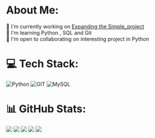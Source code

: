 #  About Me:
   🚀  I'm currently working on [Expanding the Simple\_project](http://https://github.com/sqbpy/Simple_Project)<br>  🧠  I'm learning Python , SQL and Git<br>  🤝  I'm open to collaborating on interesting project in Python

# 💻 Tech Stack:
![Python](https://img.shields.io/badge/python-3670A0?style=for-the-badge&logo=python&logoColor=ffdd54) ![GIT](https://img.shields.io/badge/Git-fc6d26?style=for-the-badge&logo=git&logoColor=white) ![MySQL](https://img.shields.io/badge/mysql-%2300000f.svg?style=for-the-badge&logo=mysql&logoColor=white)


# 📊 GitHub Stats:

[![](https://raw.githubusercontent.com/sqbpy/github-profile-summary-cards-example/master/profile-summary-card-output/darcula/0-profile-details.svg)](https://github.com/sqbpy/github-profile-summary-cards)
[![](https://raw.githubusercontent.com/sqbpy/github-profile-summary-cards-example/master/profile-summary-card-output/darcula/1-repos-per-language.svg)](https://github.com/sqbpy/github-profile-summary-cards) [![](https://raw.githubusercontent.com/vn7n24fzkq/github-profile-summary-cards-example/master/profile-summary-card-output/darcula/2-most-commit-language.svg)](https://github.com/sqbpy/github-profile-summary-cards)
[![](https://raw.githubusercontent.com/sqbpy/github-profile-summary-cards-example/master/profile-summary-card-output/darcula/3-stats.svg)](https://github.com/sqbpy/github-profile-summary-cards) [![](https://raw.githubusercontent.com/sqbpy/github-profile-summary-cards-example/master/profile-summary-card-output/darcula/4-productive-time.svg)](https://github.com/sqbpy/github-profile-summary-cards)



<!-- Proudly created with GPRM ( https://gprm.itsvg.in ) -->

